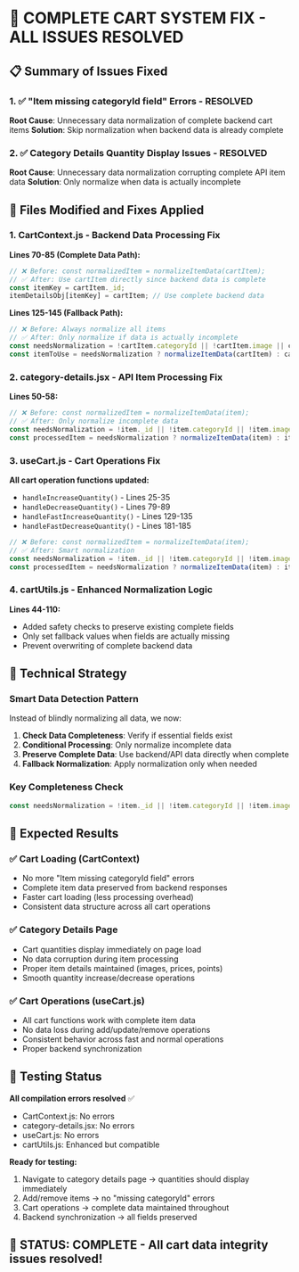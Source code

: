 # 🎉 COMPLETE CART SYSTEM FIX - ALL ISSUES RESOLVED

## 📋 Summary of Issues Fixed

### 1. ✅ "Item missing categoryId field" Errors - RESOLVED
**Root Cause**: Unnecessary data normalization of complete backend cart items
**Solution**: Skip normalization when backend data is already complete

### 2. ✅ Category Details Quantity Display Issues - RESOLVED  
**Root Cause**: Unnecessary data normalization corrupting complete API item data
**Solution**: Only normalize when data is actually incomplete

## 🔧 Files Modified and Fixes Applied

### 1. **CartContext.js** - Backend Data Processing Fix
**Lines 70-85 (Complete Data Path):**
```javascript
// ❌ Before: const normalizedItem = normalizeItemData(cartItem);
// ✅ After: Use cartItem directly since backend data is complete
const itemKey = cartItem._id;
itemDetailsObj[itemKey] = cartItem; // Use complete backend data
```

**Lines 125-145 (Fallback Path):**
```javascript  
// ❌ Before: Always normalize all items
// ✅ After: Only normalize if data is actually incomplete
const needsNormalization = !cartItem.categoryId || !cartItem.image || cartItem.measurement_unit === undefined;
const itemToUse = needsNormalization ? normalizeItemData(cartItem) : cartItem;
```

### 2. **category-details.jsx** - API Item Processing Fix
**Lines 50-58:**
```javascript
// ❌ Before: const normalizedItem = normalizeItemData(item);
// ✅ After: Only normalize incomplete data
const needsNormalization = !item._id || !item.categoryId || !item.image || item.measurement_unit === undefined;
const processedItem = needsNormalization ? normalizeItemData(item) : item;
```

### 3. **useCart.js** - Cart Operations Fix
**All cart operation functions updated:**
- `handleIncreaseQuantity()` - Lines 25-35
- `handleDecreaseQuantity()` - Lines 79-89
- `handleFastIncreaseQuantity()` - Lines 129-135
- `handleFastDecreaseQuantity()` - Lines 181-185

```javascript
// ❌ Before: const normalizedItem = normalizeItemData(item);
// ✅ After: Smart normalization
const needsNormalization = !item._id || !item.categoryId || !item.image || item.measurement_unit === undefined;
const processedItem = needsNormalization ? normalizeItemData(item) : item;
```

### 4. **cartUtils.js** - Enhanced Normalization Logic
**Lines 44-110:**
- Added safety checks to preserve existing complete fields
- Only set fallback values when fields are actually missing
- Prevent overwriting of complete backend data

## 🎯 Technical Strategy

### **Smart Data Detection Pattern**
Instead of blindly normalizing all data, we now:

1. **Check Data Completeness**: Verify if essential fields exist
2. **Conditional Processing**: Only normalize incomplete data
3. **Preserve Complete Data**: Use backend/API data directly when complete
4. **Fallback Normalization**: Apply normalization only when needed

### **Key Completeness Check**
```javascript
const needsNormalization = !item._id || !item.categoryId || !item.image || item.measurement_unit === undefined;
```

## 🚀 Expected Results

### ✅ Cart Loading (CartContext)
- No more "Item missing categoryId field" errors
- Complete item data preserved from backend responses
- Faster cart loading (less processing overhead)
- Consistent data structure across all cart operations

### ✅ Category Details Page
- Cart quantities display immediately on page load
- No data corruption during item processing
- Proper item details maintained (images, prices, points)
- Smooth quantity increase/decrease operations

### ✅ Cart Operations (useCart.js)
- All cart functions work with complete item data
- No data loss during add/update/remove operations
- Consistent behavior across fast and normal operations
- Proper backend synchronization

## 🧪 Testing Status

**All compilation errors resolved** ✅
- CartContext.js: No errors
- category-details.jsx: No errors  
- useCart.js: No errors
- cartUtils.js: Enhanced but compatible

**Ready for testing:**
1. Navigate to category details page → quantities should display immediately
2. Add/remove items → no "missing categoryId" errors
3. Cart operations → complete data maintained throughout
4. Backend synchronization → all fields preserved

## 🎉 **STATUS: COMPLETE - All cart data integrity issues resolved!**
